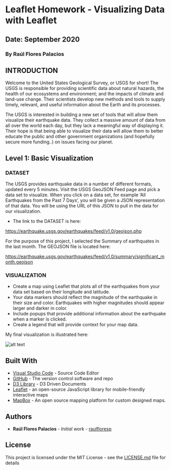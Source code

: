 # Leaflet Homework - Visualizing Data with Leaflet
## Date: September 2020
### By Raúl Flores Palacios

## INTRODUCTION 
Welcome to the United States Geological Survey, or USGS for short! The USGS is responsible for providing scientific data about natural hazards, the health of our ecosystems and environment; and the impacts of climate and land-use change. Their scientists develop new methods and tools to supply timely, relevant, and useful information about the Earth and its processes.

The USGS is interested in building a new set of tools that will allow them visualize their earthquake data. They collect a massive amount of data from all over the world each day, but they lack a meaningful way of displaying it. Their hope is that being able to visualize their data will allow them to better educate the public and other government organizations (and hopefully secure more funding..) on issues facing our planet.


## Level 1: Basic Visualization


### DATASET
The USGS provides earthquake data in a number of different formats, updated every 5 minutes. Visit the USGS GeoJSON Feed page and pick a data set to visualize. When you click on a data set, for example ‘All Earthquakes from the Past 7 Days’, you will be given a JSON representation of that data. You will be using the URL of this JSON to pull in the data for our visualization.

* The link to the DATASET is here:

https://earthquake.usgs.gov/earthquakes/feed/v1.0/geojson.php


For the purpose of this project, I selected the Summary of earthquates in the last month. The GEOJSON file is located here:

https://earthquake.usgs.gov/earthquakes/feed/v1.0/summary/significant_month.geojson


### VISUALIZATION
* Create a map using Leaflet that plots all of the earthquakes from your data set based on their longitude and latitude.
* Your data markers should reflect the magnitude of the earthquake in their size and color. Earthquakes with higher magnitudes should appear larger and darker in color.
* Include popups that provide additional information about the earthquake when a marker is clicked.
* Create a legend that will provide context for your map data.


My final visualization is illustrated here:



![alt text](https://github.com/raulfloresp/databootcamp/blob/master/leaflet-challenge/Leaflet-Step-1/images/Page%20Ej01.jpg?raw=true)



## Built With

* [Visual Studio Code](https://code.visualstudio.com/) - Source Code Editor
* [GitHub](https://github.com/) - The version control software and repo
* [D3 Library](https://d3js.org//) - D3 Driven Documents
* [Leaflet](https://leafletjs.com/) - an open-source JavaScript library for mobile-friendly interactive maps
* [MapBox](https://www.mapbox.com//) - An open source mapping platform for custom designed maps.


## Authors

* **Raúl Flores Palacios** - *Initial work* - [raulfloresp](https://github.com/raulfloresp/databootcamp)


## License
This project is licensed under the MIT License - see the [LICENSE.md](LICENSE.md) file for details
